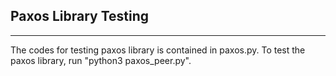 ## Paxos Library Testing ##
--------------------------------
The codes for testing paxos library is contained in paxos.py. 
To test the paxos library, run "python3 paxos\_peer.py".
